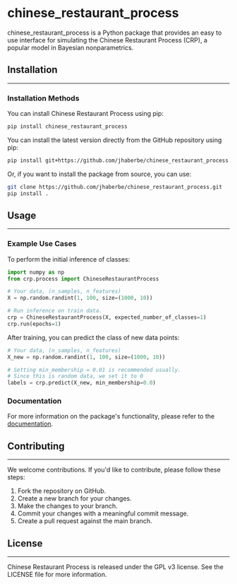 # chinese_restaurant_process

chinese_restaurant_process is a Python package that provides an easy to use interface for simulating the Chinese Restaurant Process (CRP), a popular model in Bayesian nonparametrics.

## Installation
---------------

### Installation Methods

You can install Chinese Restaurant Process using pip:

```bash
pip install chinese_restaurant_process
```

You can install the latest version directly from the GitHub repository using pip:
```bash
pip install git+https://github.com/jhaberbe/chinese_restaurant_process
```

Or, if you want to install the package from source, you can use:
```bash
git clone https://github.com/jhaberbe/chinese_restaurant_process.git
pip install .
```

## Usage
--------

### Example Use Cases

To perform the initial inference of classes:

```python
import numpy as np
from crp.process import ChineseRestaurantProcess

# Your data, (n_samples, n_features)
X = np.random.randint(1, 100, size=(1000, 10))

# Run inference on train data.
crp = ChineseRestaurantProcess(X, expected_number_of_classes=1)
crp.run(epochs=1)
```

After training, you can predict the class of new data points:

```python
# Your data, (n_samples, n_features)
X_new = np.random.randint(1, 100, size=(1000, 10))

# Setting min_membership = 0.01 is recommended usually.
# Since this is random data, we set it to 0
labels = crp.predict(X_new, min_membership=0.0)
```

### Documentation

For more information on the package's functionality, please refer to the [documentation](https://[package_name]-docs.readthedocs.io/).

## Contributing
------------

We welcome contributions. If you'd like to contribute, please follow these steps:

1. Fork the repository on GitHub.
2. Create a new branch for your changes.
3. Make the changes to your branch.
4. Commit your changes with a meaningful commit message.
5. Create a pull request against the main branch.

## License
--------

Chinese Restaurant Process is released under the GPL v3 license. See the LICENSE file for more information.